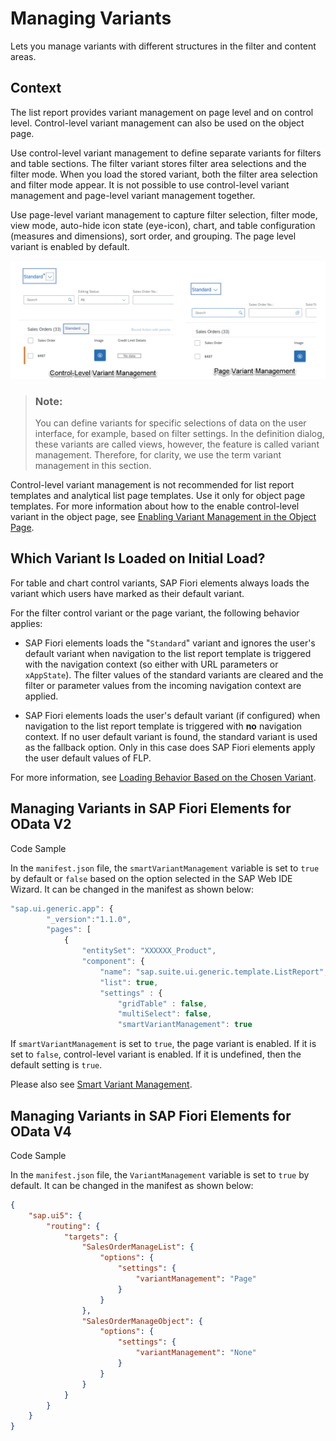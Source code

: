 <!-- loio8ce658e05498466d9a74823b94e840ac -->

# Managing Variants

Lets you manage variants with different structures in the filter and content areas.



<a name="loio8ce658e05498466d9a74823b94e840ac__context_wzz_hs3_lmb"/>

## Context

The list report provides variant management on page level and on control level. Control-level variant management can also be used on the object page.

Use control-level variant management to define separate variants for filters and table sections. The filter variant stores filter area selections and the filter mode. When you load the stored variant, both the filter area selection and filter mode appear. It is not possible to use control-level variant management and page-level variant management together.

Use page-level variant management to capture filter selection, filter mode, view mode, auto-hide icon state \(eye-icon\), chart, and table configuration \(measures and dimensions\), sort order, and grouping. The page level variant is enabled by default.

 ![](images/Managing_Variants_df8f117.png) 

> ### Note:  
> You can define variants for specific selections of data on the user interface, for example, based on filter settings. In the definition dialog, these variants are called views, however, the feature is called variant management. Therefore, for clarity, we use the term variant management in this section.

Control-level variant management is not recommended for list report templates and analytical list page templates. Use it only for object page templates. For more information about how to the enable control-level variant in the object page, see [Enabling Variant Management in the Object Page](enabling-variant-management-in-the-object-page-f26d42b.md).

 <a name="topic_fdm_n4r_1qb"/>

<!-- topic\_fdm\_n4r\_1qb -->

## Which Variant Is Loaded on Initial Load?

For table and chart control variants, SAP Fiori elements always loads the variant which users have marked as their default variant.

For the filter control variant or the page variant, the following behavior applies:

-   SAP Fiori elements loads the "`Standard`" variant and ignores the user's default variant when navigation to the list report template is triggered with the navigation context \(so either with URL parameters or `xAppState`\). The filter values of the standard variants are cleared and the filter or parameter values from the incoming navigation context are applied.

-   SAP Fiori elements loads the user's default variant \(if configured\) when navigation to the list report template is triggered with **no** navigation context. If no user default variant is found, the standard variant is used as the fallback option. Only in this case does SAP Fiori elements apply the user default values of FLP.


For more information, see [Loading Behavior Based on the Chosen Variant](loading-behavior-based-on-the-chosen-variant-9f4e119.md).

 <a name="topic_ctc_rlg_mqb"/>

<!-- topic\_ctc\_rlg\_mqb -->

## Managing Variants in SAP Fiori Elements for OData V2

Code Sample

In the `manifest.json` file, the `smartVariantManagement` variable is set to `true` by default or `false` based on the option selected in the SAP Web IDE Wizard. It can be changed in the manifest as shown below:

```js
"sap.ui.generic.app": {
        "_version":"1.1.0",
        "pages": [
            {
                "entitySet": "XXXXXX_Product",
                "component": {
                    "name": "sap.suite.ui.generic.template.ListReport",
                    "list": true,
                    "settings" : {
                        "gridTable" : false,
                        "multiSelect": false,
                        "smartVariantManagement": true
```

If `smartVariantManagement` is set to `true`, the page variant is enabled. If it is set to `false`, control-level variant is enabled. If it is undefined, then the default setting is `true`.

Please also see [Smart Variant Management](../10_More_About_Controls/smart-variant-management-06a4c3a.md).

 <a name="topic_jmz_ylg_mqb"/>

<!-- topic\_jmz\_ylg\_mqb -->

## Managing Variants in SAP Fiori Elements for OData V4

Code Sample

In the `manifest.json` file, the `VariantManagement` variable is set to `true` by default. It can be changed in the manifest as shown below:

```json
{
    "sap.ui5": {
        "routing": {
            "targets": {
                "SalesOrderManageList": {
                    "options": {
                        "settings": {
                            "variantManagement": "Page"
                        }
                    }
                },
                "SalesOrderManageObject": {
                    "options": {
                        "settings": {
                            "variantManagement": "None"
                        }
                    }
                }
            }
        }
    }
}

```

